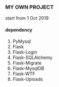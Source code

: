 ### MY OWN PROJECT
start from 1 Oct 2019

#### dependency
1. PyMysql
2. Flask
3. Flask-Login
4. Flask-SQLAlchemy
5. Flask-Migrate
6. Flask-MysqlDB
7. Flask-WTF
8. Flask-Uploads